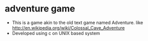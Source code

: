 # adventure game
- This is a game akin to the old text game named Adventure. like http://en.wikipedia.org/wiki/Colossal_Cave_Adventure 
- Developed using c on UNIX based system
